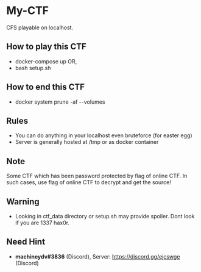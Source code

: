 # My-CTF
CFS playable on localhost.

## How to play this CTF
* docker-compose up
OR,
* bash setup.sh

## How to end this CTF
* docker system prune -af --volumes

## Rules
* You can do anything in your localhost even bruteforce (for easter egg)
* Server is generally hosted at /tmp or as docker container

## Note
Some CTF which has been password protected by flag of online CTF. In such cases, use flag of online CTF to decrypt and get the source!

## Warning
* Looking in ctf_data directory or setup.sh may provide spoiler. Dont look if you are 1337 hax0r.

## Need Hint
* **machineydv#3836** (Discord), Server: https://discord.gg/ejcswge (Discord) 
